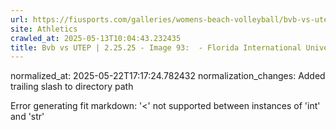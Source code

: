 ```yaml
---
url: https://fiusports.com/galleries/womens-beach-volleyball/bvb-vs-utep-2-25-25/image-93/356/62773/
site: Athletics
crawled_at: 2025-05-13T10:04:43.232435
title: Bvb vs UTEP | 2.25.25 - Image 93:  - Florida International University
---
```

normalized_at: 2025-05-22T17:17:24.782432
normalization_changes: Added trailing slash to directory path

Error generating fit markdown: '<' not supported between instances of 'int' and 'str'